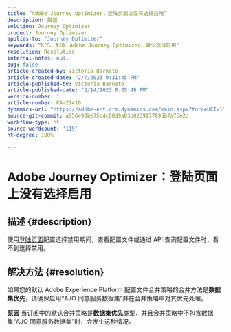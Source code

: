 ```yaml
---
title: “Adobe Journey Optimizer：登陆页面上没有选择启用”
description: 描述
solution: Journey Optimizer
product: Journey Optimizer
applies-to: "Journey Optimizer"
keywords: “KCS、AJO、Adobe Journey Optimizer、缺少选择启用”
resolution: Resolution
internal-notes: null
bug: false
article-created-by: Victoria Barnato
article-created-date: "2/7/2023 9:31:45 PM"
article-published-by: Victoria Barnato
article-published-date: "2/14/2023 8:35:49 PM"
version-number: 1
article-number: KA-21416
dynamics-url: "https://adobe-ent.crm.dynamics.com/main.aspx?forceUCI=1&pagetype=entityrecord&etn=knowledgearticle&id=1b9b39cf-2ea7-ed11-aad1-6045bd0065f9"
source-git-commit: a056490be75b4c60d9a03b0239177895b7a76e2d
workflow-type: ht
source-wordcount: '119'
ht-degree: 100%

---
```


# Adobe Journey Optimizer：登陆页面上没有选择启用

## 描述 {#description}

使用[登陆页面](https://experienceleague.adobe.com/docs/journey-optimizer/using/landing-pages/lp-use-cases.html)配置选择禁用期间，查看配置文件或通过 API 查询配置文件时，看不到选择禁用。

## 解决方法 {#resolution}


如果您的默认 Adobe Experience Platform 配置文件合并策略的合并方法是<b>数据集优先</b>，请确保启用“AJO 同意服务数据集”并在合并策略中对其优先处理。


<b>原因</b>
当订阅中的默认合并策略是<b>数据集优先</b>类型，并且合并策略中不包含数据集“AJO 同意服务数据集”时，会发生这种情况。
